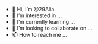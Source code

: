 - 👋 Hi, I’m @29Alia
- 👀 I’m interested in ...
- 🌱 I’m currently learning ...
- 💞️ I’m looking to collaborate on ...
- 📫 How to reach me ...

<!---
29Alia/29Alia is a ✨ special ✨ repository because its `README.md` (this file) appears on your GitHub profile.
You can click the Preview link to take a look at your changes.
--->
